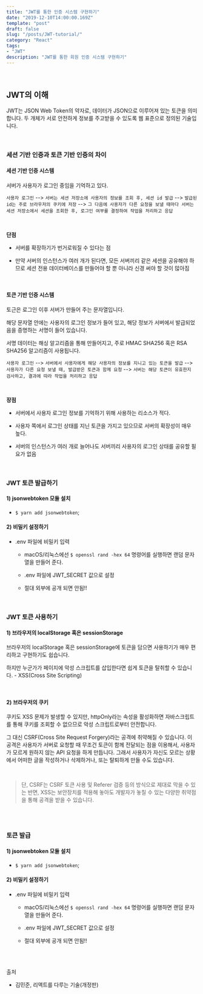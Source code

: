 ```yaml
---
title: "JWT를 통한 인증 시스템 구현하기"
date: "2019-12-10T14:00:00.169Z"
template: "post"
draft: false
slug: "/posts/JWT-tutorial/"
category: "React"
tags:
- "JWT"
description: "JWT를 통한 회원 인증 시스템 구현하기"
---
```


<br>

## JWT의 이해

JWT는 JSON Web Token의 약자로, 데이터가 JSON으로 이루어져 있는 토큰을 의미합니다. 두 개체가 서로 안전하게 정보를 주고받을 수 있도록 웹 표준으로 정의된 기술입니다.

<br>

### 세션 기반 인증과 토큰 기반 인증의 차이

#### 세션 기반 인증 시스템

서버가 사용자가 로그인 중임을 기억하고 있다.

`사용자 로그인` --> `서버는 세션 저장소에 사용자의 정보를 조회 후, 세션 id 발급` --> `발급된 id는 주로 브라우저의 쿠키에 저장` --> `그 다음에 사용자가 다른 요청을 보낼 때마다 서버는 세션 저장소에서 세션을 조회한 후, 로그인 여부를 결정하여 작업을 처리하고 응답`

<br>

**단점**

- 서버를 확장하기가 번거로워질 수 있다는 점

- 만약 서버의 인스턴스가 여러 개가 된다면, 모든 서버끼리 같은 세션을 공유해야 하므로 세션 전용 데이터베이스를 만들어야 할 뿐 아니라 신경 써야 할 것이 많아짐

<br>

#### 토큰 기반 인증 시스템

토근은 로그인 이후 서버가 만들어 주는 문자열입니다.

해당 문자열 안에는 사용자의 로그인 정보가 들어 있고, 해당 정보가 서버에서 발급되었음을 증명하는 서명이 들어 있습니다.

서명 데이터는 해싱 알고리즘을 통해 만들어지고, 주로 HMAC SHA256 혹은 RSA SHA256 알고리즘이 사용됩니다.

`사용자 로그인` --> `서버에서 사용자에게 해당 사용자의 정보를 지니고 있는 토큰을 발급` --> `사용자가 다른 요청 보낼 때, 발급받은 토큰과 함께 요청` --> `서버는 해당 토큰이 유효한지 검사하고, 결과에 따라 작업을 처리하고 응답`

<br>

**장점**

- 서버에서 사용자 로그인 정보를 기억하기 위해 사용하는 리소스가 적다.

- 사용자 쪽에서 로그인 상태를 지닌 토큰을 가지고 있으므로 서버의 확장성이 매우 높다.

- 서버의 인스턴스가 여러 개로 늘어나도 서버끼리 사용자의 로그인 상태를 공유할 필요가 없음

<br>


### JWT 토큰 발급하기

#### 1) jsonwebtoken 모듈 설치

- `$ yarn add jsonwebtoken`;

#### 2) 비밀키 설정하기

- .env 파일에 비밀키 입력

  - macOS/리눅스에선 `$ openssl rand -hex 64` 명령어를 실행하면 랜덤 문자열을 만들어 준다.

  - .env 파일에 JWT_SECRET 값으로 설정

  - 절대 외부에 공개 되면 안됨!!

<br>

### JWT 토큰 사용하기

#### 1) 브라우저의 localStorage 혹은 sessionStorage

브라우저의 localStorage 혹은 sessionStorage에 토큰을 담으면 사용하기가 매우 편리하고 구현하기도 쉽습니다.

하지만 누군가가 페이지에 악성 스크립트를 삽입한다면 쉽게 토큰을 탈취할 수 있습니다. - XSS(Cross Site Scripting)

<br>

#### 2) 브라우저의 쿠키

쿠키도 XSS 문제가 발생할 수 있지만, httpOnly라는 속성을 활성화하면 자바스크립트를 통해 쿠키를 조회할 수 없으므로 악성 스크립트로부터 안전합니다.

그 대신 CSRF(Cross Site Request Forgery)라는 공격에 취약해질 수 있습니다. 이 공격은 사용자가 서버로 요청할 때 무조건 토큰이 함께 전달되는 점을 이용해서, 사용자가 모르게 원하지 않는 API 요청을 하게 만듭니다. 그래서 사용자가 자신도 모르는 상황에서 어떠한 글을 작성하거나 삭제하거나, 또는 탈퇴하게 만들 수도 있습니다.

<br>


> 단, CSRF는 CSRF 토큰 사용 및 Referer 검증 등의 방식으로 제대로 막을 수 있는 반면, XSS는 보안장치를 적용해 놓아도 개발자가 놓칠 수 있는 다양한 취약점을 통해 공격을 받을 수 있습니다.

<br>
<br>

### 토큰 발급

#### 1) jsonwebtoken 모듈 설치

- `$ yarn add jsonwebtoken`;

#### 2) 비밀키 설정하기

- .env 파일에 비밀키 입력

  - macOS/리눅스에선 `$ openssl rand -hex 64` 명령어를 실행하면 랜덤 문자열을 만들어 준다.

  - .env 파일에 JWT_SECRET 값으로 설정

  - 절대 외부에 공개 되면 안됨!!


<br>
<br>

출처
- 김민준, 리액트를 다루는 기술(개정판)
